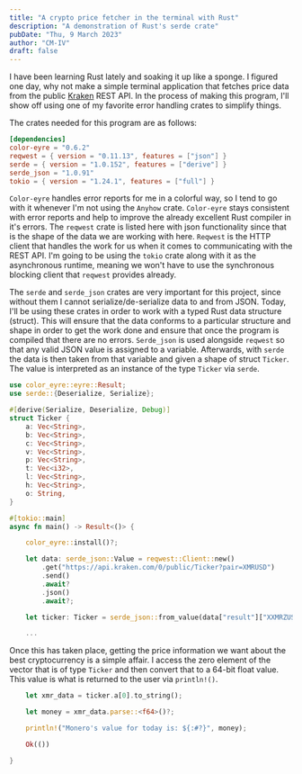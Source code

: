 ```yaml
---
title: "A crypto price fetcher in the terminal with Rust"
description: "A demonstration of Rust's serde crate"
pubDate: "Thu, 9 March 2023"
author: "CM-IV"
draft: false
---
```


I have been learning Rust lately and soaking it up like a sponge.  I figured one day, why not make a simple terminal application that fetches price data from the public [Kraken](https://www.kraken.com/) REST API.  In the process of making this program, I'll show off using one of my favorite error handling crates to simplify things.

The crates needed for this program are as follows:

```toml
[dependencies]
color-eyre = "0.6.2"
reqwest = { version = "0.11.13", features = ["json"] }
serde = { version = "1.0.152", features = ["derive"] }
serde_json = "1.0.91"
tokio = { version = "1.24.1", features = ["full"] }

```
`Color-eyre` handles error reports for me in a colorful way, so I tend to go with it whenever I'm not using the `Anyhow` crate.  `Color-eyre` stays consistent with error reports and help to improve the already excellent Rust compiler in it's errors.  The `reqwest` crate is listed here with json functionality since that is the shape of the data we are working with here.  `Reqwest` is the HTTP client that handles the work for us when it comes to communicating with the REST API.  I'm going to be using the `tokio` crate along with it as the asynchronous runtime, meaning we won't have to use the synchronous blocking client that `reqwest` provides already.

The `serde` and `serde_json` crates are very important for this project, since without them I cannot serialize/de-serialize data to and from JSON.  Today, I'll be using these crates in order to work with a typed Rust data structure (struct).  This will ensure that the data conforms to a particular structure and shape in order to get the work done and ensure that once the program is compiled that there are no errors.  `Serde_json` is used alongside `reqwest` so that any valid JSON value is assigned to a variable.  Afterwards, with `serde` the data is then taken from that variable and given a shape of struct `Ticker`.  The value is interpreted as an instance of the type `Ticker` via `serde`.

```rust
use color_eyre::eyre::Result;
use serde::{Deserialize, Serialize};

#[derive(Serialize, Deserialize, Debug)]
struct Ticker {
    a: Vec<String>,
    b: Vec<String>,
    c: Vec<String>,
    v: Vec<String>,
    p: Vec<String>,
    t: Vec<i32>,
    l: Vec<String>,
    h: Vec<String>,
    o: String,
}

#[tokio::main]
async fn main() -> Result<()> {

    color_eyre::install()?;

    let data: serde_json::Value = reqwest::Client::new()
        .get("https://api.kraken.com/0/public/Ticker?pair=XMRUSD")
        .send()
        .await?
        .json()
        .await?;

    let ticker: Ticker = serde_json::from_value(data["result"]["XXMRZUSD"].clone())?;

    ...
```

Once this has taken place, getting the price information we want about the best cryptocurrency is a simple affair.  I access the zero element of the vector that is of type `Ticker` and then convert that to a 64-bit float value.  This value is what is returned to the user via `println!()`.

```rust
    let xmr_data = ticker.a[0].to_string();

    let money = xmr_data.parse::<f64>()?;

    println!("Monero's value for today is: ${:#?}", money);

    Ok(())

}
```